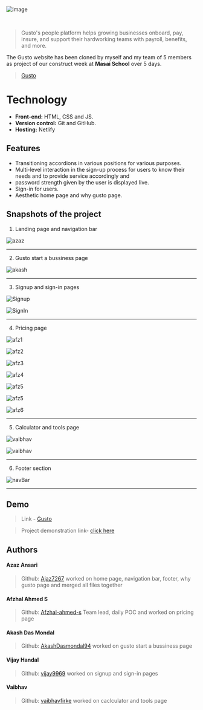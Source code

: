 
![image](https://images.expertmarket.co.uk/wp-content/uploads/sites/2/2021/11/gusto-payroll.png)

<br>

> Gusto's people platform helps growing businesses onboard, pay, insure, and support their hardworking teams with payroll, benefits, and more.

The Gusto website has been cloned by myself and my team of 5 members as project of our construct week at **Masai School** over 5 days.


> [Gusto](https://www.gusto.com) 

  
# Technology

- **Front-end:** HTML, CSS and JS.
- **Version control:** Git and GitHub.
- **Hosting:** Netlify

  
## Features

- Transitioning accordions in various positions for various
purposes.
- Multi-level interaction in the sign-up process for users to
know their needs and to provide service accordingly and
- password strength given by the user is displayed live.
- Sign-in for users.
- Aesthetic home page and why gusto page.

## Snapshots of the project

1. Landing page and navigation bar

![azaz](https://github.com/Afzhal-ahmed-s/Dot-and-key-website-clone/blob/main/Unit-2-Project-repo-main-afz/croppedSnapshots/Screenshot%202022-09-20%20at%209.23.20%20PM.jpeg)

*******************************************************************************

2. Gusto start a bussiness page

![akash](https://github.com/Afzhal-ahmed-s/Dot-and-key-website-clone/blob/main/Unit-2-Project-repo-main-afz/croppedSnapshots/Screenshot%202022-09-20%20at%209.26.27%20PM.jpeg)

*******************************************************************************

3. Signup and sign-in pages
    
![Signup](https://github.com/Afzhal-ahmed-s/Dot-and-key-website-clone/blob/main/Unit-2-Project-repo-main-afz/croppedSnapshots/Screenshot%202022-09-20%20at%209.24.07%20PM.jpeg)

![SignIn](https://github.com/Afzhal-ahmed-s/Dot-and-key-website-clone/blob/main/Unit-2-Project-repo-main-afz/croppedSnapshots/Screenshot%202022-09-20%20at%209.25.05%20PM.jpeg)

*******************************************************************************

4. Pricing page
    
![afz1](https://github.com/Afzhal-ahmed-s/Dot-and-key-website-clone/blob/main/Unit-2-Project-repo-main-afz/croppedSnapshots/Screenshot%202022-09-20%20at%209.27.27%20PM.jpeg)

![afz2](https://github.com/Afzhal-ahmed-s/Dot-and-key-website-clone/blob/main/Unit-2-Project-repo-main-afz/croppedSnapshots/Screenshot%202022-09-20%20at%209.27.45%20PM.jpeg)

![afz3](https://github.com/Afzhal-ahmed-s/Dot-and-key-website-clone/blob/main/Unit-2-Project-repo-main-afz/croppedSnapshots/Screenshot%202022-09-20%20at%209.27.49%20PM.jpeg)

![afz4](https://github.com/Afzhal-ahmed-s/Dot-and-key-website-clone/blob/main/Unit-2-Project-repo-main-afz/croppedSnapshots/Screenshot%202022-09-20%20at%209.28.02%20PM.jpeg)

![afz5](https://github.com/Afzhal-ahmed-s/Dot-and-key-website-clone/blob/main/Unit-2-Project-repo-main-afz/croppedSnapshots/Screenshot%202022-09-20%20at%209.28.08%20PM.jpeg)

![afz5](https://github.com/Afzhal-ahmed-s/Dot-and-key-website-clone/blob/main/Unit-2-Project-repo-main-afz/croppedSnapshots/Screenshot%202022-09-20%20at%209.28.15%20PM.jpeg)

![afz6](https://github.com/Afzhal-ahmed-s/Dot-and-key-website-clone/blob/main/Unit-2-Project-repo-main-afz/croppedSnapshots/Screenshot%202022-09-20%20at%209.28.24%20PM.jpeg)

*******************************************************************************

5. Calculator and tools page
   
![vaibhav](https://github.com/Afzhal-ahmed-s/Dot-and-key-website-clone/blob/main/Unit-2-Project-repo-main-afz/croppedSnapshots/Screenshot%202022-09-20%20at%209.26.45%20PM.jpeg)

![vaibhav](https://github.com/Afzhal-ahmed-s/Dot-and-key-website-clone/blob/main/Unit-2-Project-repo-main-afz/croppedSnapshots/Screenshot%202022-09-20%20at%209.27.05%20PM.jpeg)

***********************************************************************

6. Footer section

![navBar](https://github.com/Afzhal-ahmed-s/Dot-and-key-website-clone/blob/main/Unit-2-Project-repo-main-afz/croppedSnapshots/Screenshot%202022-09-20%20at%209.23.36%20PM.jpeg)

***********************************************************************

 
## Demo

>Link - [Gusto](https://sparkly-narwhal-1816c1.netlify.app/)

>Project demonstration link- 
<a href="https://drive.google.com/file/d/1qTKfgAYVwWyTJ_N6r67cNfglHwAz5QXp/view?usp=sharing">click here</a>


  
## Authors

#### Azaz Ansari
>Github: [Ajaz7267](https://github.com/Ajaz7267)
worked on home page, navigation bar, footer, why gusto page and merged all files together

#### Afzhal Ahmed S
> Github: [Afzhal-ahmed-s](https://github.com/Afzhal-ahmed-s)
Team lead, daily POC and worked on pricing page

#### Akash Das Mondal
>Github: [AkashDasmondal94](https://github.com/AkashDasmondal94)
worked on gusto start a bussiness page

#### Vijay Handal
>Github: [vijay9969](https://github.com/vijay9969)
worked on signup and sign-in pages

#### Vaibhav  
>Github: [vaibhavfirke](https://github.com/vaibhavfirke)
worked on caclculator and tools page




